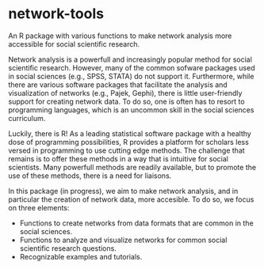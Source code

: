 network-tools
=============

An R package with various functions to make network analysis more accessible for social scientific research.

Network analysis is a powerfull and increasingly popular method for social scientific research. However, many of the common sofware packages used in social sciences (e.g., SPSS, STATA) do not support it. Furthermore, while there are various software packages that facilitate the analysis and visualization of networks (e.g., Pajek, Gephi), there is little user-friendly support for creating network data. To do so, one is often has to resort to programming languages, which is an uncommon skill in the social sciences curriculum.

Luckily, there is R! As a leading statistical software package with a healthy dose of programming possibilities, R provides a platform for scholars less versed in programming to use cutting edge methods. The challenge that remains is to offer these methods in a way that is intuitive for social scientists. Many powerfull methods are readily available, but to promote the use of these methods, there is a need for liaisons.

In this package (in progress), we aim to make network analysis, and in particular the creation of network data, more accesible. To do so, we focus on three elements:
- Functions to create networks from data formats that are common in the social sciences.
- Functions to analyze and visualize networks for common social scientific research questions.
- Recognizable examples and tutorials.

